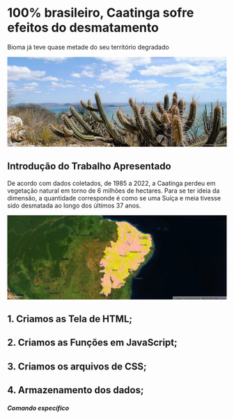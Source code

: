 # 100% brasileiro, Caatinga sofre efeitos do desmatamento
Bioma já teve quase metade do seu território degradado

![Tela inicial](./image/caatinga.png)


## Introdução do Trabalho Apresentado 

De acordo com dados coletados, de 1985 a 2022, a Caatinga perdeu em vegetação natural em torno de 6 milhões de hectares. Para se ter ideia da dimensão, a quantidade corresponde é como se uma Suíça e meia tivesse sido desmatada ao longo dos últimos 37 anos.

![Caatinga](./image/caatinga_mapa.png)


## 1. Criamos as Tela de HTML;

  
## 2. Criamos as Funções em JavaScript;


  
## 3. Criamos os arquivos de CSS;


## 4. Armazenamento dos dados;



##### Comando específico

  












